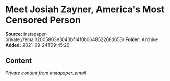 # Meet Josiah Zayner, America's Most Censored Person

**Source:** instapaper-private://email/2005803e3043bf14f0b064852268d653/
**Folder:** Archive
**Added:** 2021-09-24T09:45:20




## Content
*Private content from instapaper_email*

